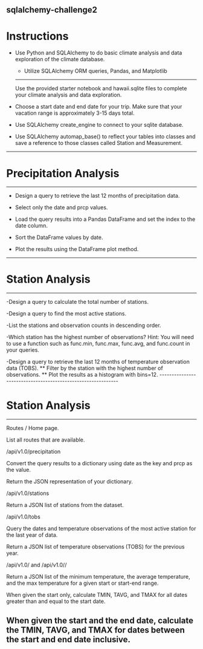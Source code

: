 ## sqlalchemy-challenge2
# Instructions
* Use Python and SQLAlchemy to do basic climate analysis and data exploration of the climate database.
    - Utilize SQLAlchemy ORM queries, Pandas, and Matplotlib
    -----------------------------
    Use the provided starter notebook and hawaii.sqlite files to complete your climate analysis and data exploration.


* Choose a start date and end date for your trip. Make sure that your vacation range is approximately 3-15 days total.

- Use SQLAlchemy create_engine to connect to your sqlite database.

- Use SQLAlchemy automap_base() to reflect your tables into classes and save a reference to those classes called Station and Measurement.

_______________________________________________

# Precipitation Analysis
______________________________________________
- Design a query to retrieve the last 12 months of precipitation data.

- Select only the date and prcp values.

- Load the query results into a Pandas DataFrame and set the index to the date column.

- Sort the DataFrame values by date.

- Plot the results using the DataFrame plot method.
--------------------------------------------------------------
# Station Analysis
-----------------------------------------------------------------

-Design a query to calculate the total number of stations.

-Design a query to find the most active stations.

-List the stations and observation counts in descending order.

-Which station has the highest number of observations?
      Hint: You will need to use a function such as func.min, func.max, func.avg, and func.count in your queries.

-Design a query to retrieve the last 12 months of temperature observation data (TOBS).
    ** Filter by the station with the highest number of observations.
    ** Plot the results as a histogram with bins=12.
    -------------------------------------------------------------


# Station Analysis
-------------------------------------------
Routes
/
Home page.


List all routes that are available.

/api/v1.0/precipitation

Convert the query results to a dictionary using date as the key and prcp as the value.

Return the JSON representation of your dictionary.

/api/v1.0/stations

Return a JSON list of stations from the dataset.

/api/v1.0/tobs

Query the dates and temperature observations of the most active station for the last year of data.

Return a JSON list of temperature observations (TOBS) for the previous year.

/api/v1.0/<start> and /api/v1.0/<start>/<end>

Return a JSON list of the minimum temperature, the average temperature, and the max temperature for a given start or start-end range.


When given the start only, calculate TMIN, TAVG, and TMAX for all dates greater than and equal to the start date.


When given the start and the end date, calculate the TMIN, TAVG, and TMAX for dates between the start and end date inclusive.
----------------------------------------------------------------------------

